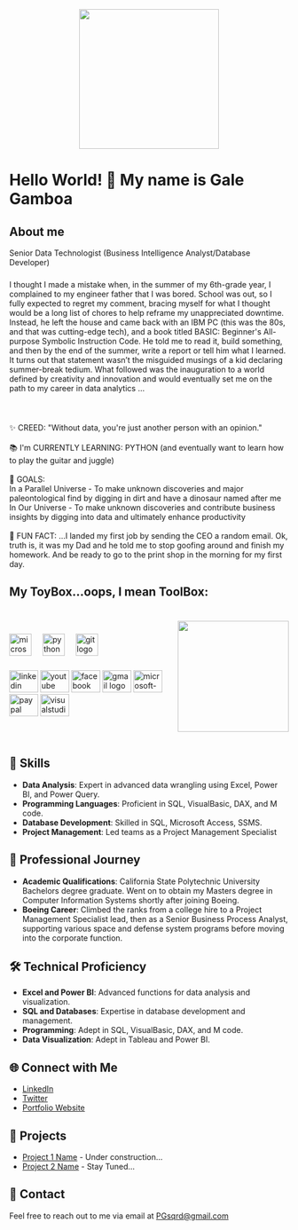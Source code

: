 <div align="center">
  <img height="252" src="https://i0.wp.com/www.intuitivedataanalytics.com/wp-content/uploads/2021/06/use-case-learn-more.jpg?w=950&ssl=1"  />
</div>

###

<h1 align="left">Hello World! 👋 My name is Gale Gamboa</h1>

###

<h2 align="left">About me</h2>
Senior Data Technologist (Business Intelligence Analyst/Database Developer)

###

<p align="left"> I thought I made a mistake when, in the summer of my 6th-grade year, I complained to my engineer father that I was bored.   School was out, so I fully expected to regret my comment, bracing myself for what I thought would be a long list of chores to help reframe my unappreciated downtime.   Instead, he left the house and came back with an IBM PC (this was the 80s, and that was cutting-edge tech), and a book titled BASIC: Beginner's All-purpose Symbolic Instruction Code.   He told me to read it, build something, and then by the end of the summer, write a report or tell him what I learned.   It turns out that statement wasn’t the misguided musings of a kid declaring summer-break tedium.   What followed was the inauguration to a world defined by creativity and innovation and would eventually set me on the path to my career in data analytics …</p>

###

<br clear="both">

<p align="left">✨ CREED: "Without data, you're just another person with an opinion."<br>
  <br>📚 I'm CURRENTLY LEARNING:  PYTHON (and eventually want to learn how to play the guitar and juggle)<br>
  <br>🎯 GOALS:<br>In a Parallel Universe - To make unknown discoveries and major paleontological find by digging in dirt and have a dinosaur named after me<br> In Our Universe - To make unknown discoveries and contribute business insights by digging into data and ultimately enhance productivity<br>
  <br>🎲 FUN FACT: ...I landed my first job by sending the CEO a random email. Ok, truth is, it was my Dad and he told me to stop goofing around and finish my homework. And be ready to go to the print shop in the morning for my first day.</p>

###

<h2 align="left">My ToyBox...oops, I mean ToolBox:</h2>

###

<br clear="both">

<img align="right" height="200" src="https://www.knowi.com/wp-content/uploads/2019/12/Big-Data-Banner.jpg"  />

###

<div align="left">
  <img src="https://cdn.jsdelivr.net/gh/devicons/devicon/icons/microsoftsqlserver/microsoftsqlserver-plain.svg" height="40" alt="microsoftsqlserver logo"  />
  <img width="12" />
  <img src="https://cdn.jsdelivr.net/gh/devicons/devicon/icons/python/python-original.svg" height="40" alt="python logo"  />
  <img width="12" />
  <img src="https://cdn.jsdelivr.net/gh/devicons/devicon/icons/git/git-original.svg" height="40" alt="git logo"  />
</div>

###

<div align="left">
  <img src="https://raw.githubusercontent.com/maurodesouza/profile-readme-generator/master/src/assets/icons/social/linkedin/default.svg" width="52" height="40" alt="linkedin logo"  />
  <img src="https://raw.githubusercontent.com/maurodesouza/profile-readme-generator/master/src/assets/icons/social/youtube/default.svg" width="52" height="40" alt="youtube logo"  />
  <img src="https://raw.githubusercontent.com/maurodesouza/profile-readme-generator/master/src/assets/icons/social/facebook/default.svg" width="52" height="40" alt="facebook logo"  />
  <img src="https://raw.githubusercontent.com/maurodesouza/profile-readme-generator/master/src/assets/icons/social/gmail/default.svg" width="52" height="40" alt="gmail logo"  />
  <img src="https://raw.githubusercontent.com/maurodesouza/profile-readme-generator/master/src/assets/icons/social/microsoft-outlook/default.svg" width="52" height="40" alt="microsoft-outlook logo"  />
  <img src="https://raw.githubusercontent.com/maurodesouza/profile-readme-generator/master/src/assets/icons/social/paypal/default.svg" width="52" height="40" alt="paypal logo"  />
  <img src="https://raw.githubusercontent.com/maurodesouza/profile-readme-generator/master/src/assets/icons/social/visualstudio/default.svg" width="52" height="40" alt="visualstudio logo"  />
</div>

###

<div align="left">
<br clear="both">
</div>

## 🚀 Skills

- **Data Analysis**: Expert in advanced data wrangling using Excel, Power BI, and Power Query.
- **Programming Languages**: Proficient in SQL, VisualBasic, DAX, and M code.
- **Database Development**: Skilled in SQL, Microsoft Access, SSMS.
- **Project Management**: Led teams as a Project Management Specialist 

## 💼 Professional Journey

- **Academic Qualifications**: California State Polytechnic University Bachelors degree graduate. Went on to obtain my Masters degree in Computer Information Systems shortly after joining Boeing. 
- **Boeing Career**: Climbed the ranks from a college hire to a Project Management Specialist lead, then as a Senior Business Process Analyst, supporting various space and defense system programs before moving into the corporate function.

## 🛠️ Technical Proficiency

- **Excel and Power BI**: Advanced functions for data analysis and visualization.
- **SQL and Databases**: Expertise in database development and management.
- **Programming**: Adept in SQL, VisualBasic, DAX, and M code.
- **Data Visualization**: Adept in Tableau and Power BI.

## 🌐 Connect with Me

- [LinkedIn](https://www.linkedin.com/in/gale-gamboa/)
- [Twitter]()
- [Portfolio Website]()

###

## 🚀 Projects

- [Project 1 Name](link-to-project1) - Under construction...
- [Project 2 Name](link-to-project2) - Stay Tuned...

## 📧 Contact

Feel free to reach out to me via email at PGsqrd@gmail.com

